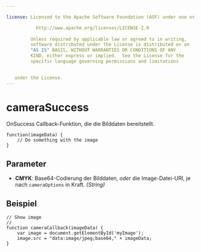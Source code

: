 ```yaml
---

license: Licensed to the Apache Software Foundation (ASF) under one or more contributor license agreements. See the NOTICE file distributed with this work for additional information regarding copyright ownership. The ASF licenses this file to you under the Apache License, Version 2.0 (the "License"); you may not use this file except in compliance with the License. You may obtain a copy of the License at

           http://www.apache.org/licenses/LICENSE-2.0
    
         Unless required by applicable law or agreed to in writing,
         software distributed under the License is distributed on an
         "AS IS" BASIS, WITHOUT WARRANTIES OR CONDITIONS OF ANY
         KIND, either express or implied.  See the License for the
         specific language governing permissions and limitations
    

   under the License.
---
```


# cameraSuccess

OnSuccess Callback-Funktion, die die Bilddaten bereitstellt.

    function(imageData) {
        // Do something with the image
    }
    

## Parameter

*   **CMYK**: Base64-Codierung der Bilddaten, *oder* die Image-Datei-URI, je nach `cameraOptions` in Kraft. *(String)*

## Beispiel

    // Show image
    //
    function cameraCallback(imageData) {
        var image = document.getElementById('myImage');
        image.src = "data:image/jpeg;base64," + imageData;
    }